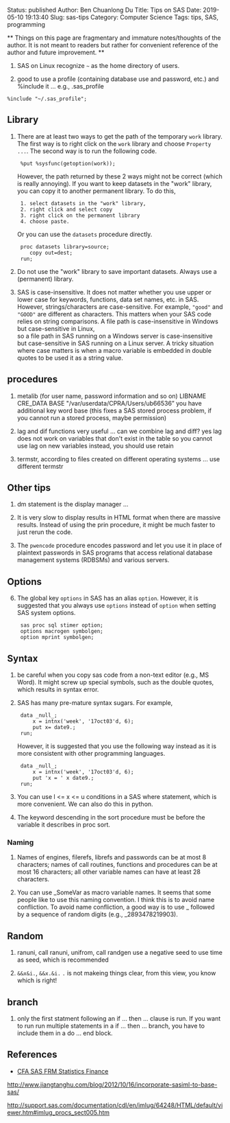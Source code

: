 Status: published
Author: Ben Chuanlong Du
Title: Tips on SAS
Date: 2019-05-10 19:13:40
Slug: sas-tips
Category: Computer Science
Tags: tips, SAS, programming

**
Things on this page are fragmentary and immature notes/thoughts of the author. 
It is not meant to readers but rather for convenient reference of the author and future improvement.
**
 
1. SAS on Linux recognize `~` as the home directory of users.

2. good to use a profile (containing database use and password, etc.) and %include it ...
    e.g., .sas_profile

```SAS
%include "~/.sas_profile";
```

## Library

1. There are at least two ways to get the path of the temporary `work` library.
    The first way is to right click on the `work` library
    and choose `Property ...`.
    The second way is to run the following code.

        %put %sysfunc(getoption(work));

    However, 
    the path returned by these 2 ways might not be correct (which is really annoying).
    If you want to keep datasets in the "work" library,
    you can copy it to another permanent library.
    To do this, 

        1. select datasets in the "work" library,
        2. right click and select copy
        3. right click on the permanent library
        4. choose paste.

    Or you can use the `datasets` procedure directly.

        proc datasets library=source;
           copy out=dest;
        run;


6. Do not use the "work" library to save important datasets.
    Always use a (permanent) library.

2. SAS is case-insensitive. 
    It does not matter whether you use upper or lower case 
    for keywords, functions, data set names, etc. in SAS.
    However, 
    strings/characters are case-sensitive. 
    For example, 
    `"good"` and `"GOOD"` are different as characters. 
    This matters when your SAS code relies on string comparisons.
    A file path is case-insensitive in Windows but case-sensitive in Linux,  
    so a file path in SAS running on a Windows server is case-insensitive 
    but case-sensitive in SAS running on a Linux server.
    A tricky situation where case matters is 
    when a macro variable is embedded in double quotes 
    to be used it as a string value.


## procedures

1. metalib (for user name, password information and so on)
    LIBNAME CRE_DATA BASE "/var/userdata/CPRA/Users/ub66536”
    you have additional key word base 
    (this fixes a SAS stored process problem, 
    if you cannot run a stored process, maybe permission)

2. lag and dif functions very useful ...
    can we combine lag and diff? yes
    lag does not work on variables that don't exist in the table
    so you cannot use lag on new variables
    instead, you should use retain

6. termstr, according to files created on different operating systems ...
    use different termstr 


## Other tips

1. dm statement is the display manager ...

5. It is very slow to display results in HTML format when there are massive results. 
    Instead of using the prin procedure, it might be much faster to just rerun the code. 

1. The `pwencode` procedure encodes password 
    and let you use it in place of plaintext passwords in SAS programs 
    that access relational database management systems (RDBSMs) and various servers.

## Options

6. The global key `options` in SAS has an alias `option`. 
    However, it is suggested that you always use `options` instead of `option` 
    when setting SAS system options.

        sas proc sql stimer option;
        options macrogen symbolgen;
        option mprint symbolgen;


## Syntax

1. be careful when you copy sas code from a non-text editor (e.g., MS Word).
    It might screw up special symbols, such as the double quotes,
    which results in syntax error.

4. SAS has many pre-mature syntax sugars. For example, 

        data _null_;
            x = intnx('week', '17oct03'd, 6);
            put x= date9.;
        run;

    However, 
    it is suggested that you use the following way instead 
    as it is more consistent with other programming languages.

        data _null_;
            x = intnx('week', '17oct03'd, 6);
            put 'x = ' x date9.;
        run;

1. You can use l <= x <= u conditions in a SAS where statement,
    which is more convenient.
    We can also do this in python.

11. The keyword descending in the sort procedure must be before the variable it describes in proc sort.

### Naming

1. Names of engines, filerefs, librefs and passwords can be at most 8 characters;
    names of call routines, functions and procedures can be at most 16 characters;
    all other variable names can have at least 28 characters.

3. You can use _SomeVar as macro variable names.
    It seems that some people like to use this naming convention.
    I think this is to avoid name confliction.
    To avoid name confliction, 
    a good way is to use _ followed by a sequence of random digits (e.g., _2893478219903).


## Random

1. ranuni, call ranuni, unifrom, call randgen
    use a negative seed to use time as seed,
    which is recommended

4. `&&x&i.`, `&&x.&i.` 
    `.` is not makeing things clear, from this view, you know which is right!

## branch
1. only the first statment following an if ... then ... clause is run.
    If you want to run run multiple statements in a if ... then ... branch,
    you have to include them in a do ... end block.


## References

- [CFA SAS FRM Statistics Finance](http://duanzy.blogspot.com/)


http://www.jiangtanghu.com/blog/2012/10/16/incorporate-sasiml-to-base-sas/

http://support.sas.com/documentation/cdl/en/imlug/64248/HTML/default/viewer.htm#imlug_procs_sect005.htm
